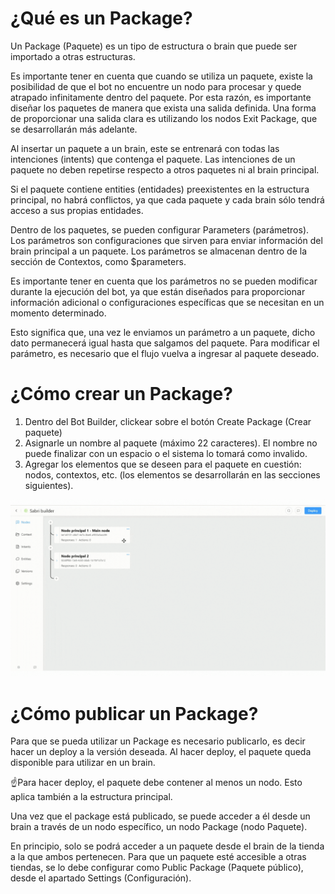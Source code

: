 # ¿Qué es un Package?

Un Package (Paquete) es un tipo de estructura o brain que puede ser importado a otras estructuras.

Es importante tener en cuenta que cuando se utiliza un paquete, existe la posibilidad de que el bot no encuentre un nodo para procesar y quede atrapado infinitamente dentro del paquete. Por esta razón, es importante diseñar los paquetes de manera que exista una salida definida. Una forma de proporcionar una salida clara es utilizando los nodos Exit Package, que se desarrollarán más adelante.

Al insertar un paquete a un brain, este se entrenará con todas las intenciones (intents) que contenga el paquete. Las intenciones de un paquete no deben repetirse respecto a otros paquetes ni al brain principal.

Si el paquete contiene entities (entidades) preexistentes en la estructura principal, no habrá conflictos, ya que cada paquete y cada brain sólo tendrá acceso a sus propias entidades.

Dentro de los paquetes, se pueden configurar Parameters (parámetros). Los parámetros son configuraciones que sirven para enviar información del brain principal a un paquete. Los parámetros se almacenan dentro de la sección de Contextos, como $parameters.

Es importante tener en cuenta que los parámetros no se pueden modificar durante la ejecución del bot, ya que están diseñados para proporcionar información adicional o configuraciones específicas que se necesitan en un momento determinado.

Esto significa que, una vez le enviamos un parámetro a un paquete, dicho dato permanecerá igual hasta que salgamos del paquete. Para modificar el parámetro, es necesario que el flujo vuelva a ingresar al paquete deseado.

# ¿Cómo crear un Package?

1) Dentro del Bot Builder, clickear sobre el botón Create Package (Crear paquete)
2) Asignarle un nombre al paquete (máximo 22 caracteres). El nombre no puede finalizar con un espacio o el sistema lo tomará como invalido.
3) Agregar los elementos que se deseen para el paquete en cuestión: nodos, contextos, etc. (los elementos se desarrollarán en las secciones siguientes).

![package](/images/botbuilder/package/nodoRespuesta.gif)

# ¿Cómo publicar un Package?

Para que se pueda utilizar un Package es necesario publicarlo, es decir hacer un deploy a la versión deseada. Al hacer deploy, el paquete queda disponible para utilizar en un brain.

☝️Para hacer deploy, el paquete debe contener al menos un nodo. Esto aplica también a la estructura principal.

Una vez que el package está publicado, se puede acceder a él desde un brain a través de un nodo específico, un nodo Package (nodo Paquete).

En principio, solo se podrá acceder a un paquete desde el brain de la tienda a la que ambos pertenecen. Para que un paquete esté accesible a otras tiendas, se lo debe configurar como Public Package (Paquete público), desde el apartado Settings (Configuración).

